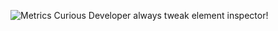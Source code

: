 ![Metrics](https://metrics.lecoq.io/mvskiren?template=classic&followup=1&isocalendar=1&languages=1&pagespeed=1&posts=1&pagespeed.detailed=false&pagespeed.screenshot=false&posts.limit=4&posts.source=dev.to&isocalendar.duration=half-year&config.timezone=Asia%2FCalcutta&config.animated=true)
Curious Developer always tweak element inspector!
